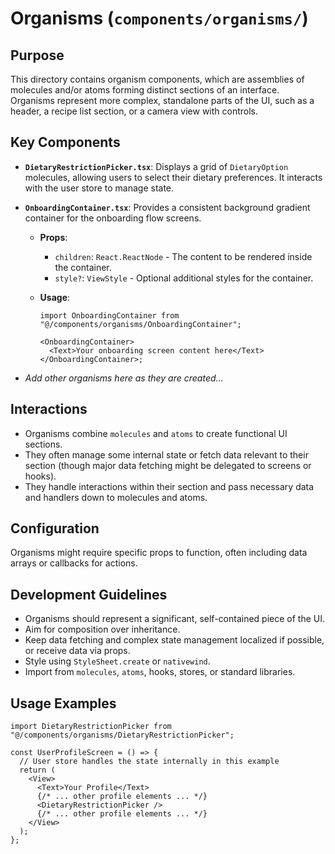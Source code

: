 # Organisms (`components/organisms/`)

## Purpose

This directory contains organism components, which are assemblies of molecules and/or atoms forming distinct sections of an interface.
Organisms represent more complex, standalone parts of the UI, such as a header, a recipe list section, or a camera view with controls.

## Key Components

- **`DietaryRestrictionPicker.tsx`**: Displays a grid of `DietaryOption` molecules, allowing users to select their dietary preferences. It interacts with the user store to manage state.
- **`OnboardingContainer.tsx`**: Provides a consistent background gradient container for the onboarding flow screens.

  - **Props**:
    - `children`: `React.ReactNode` - The content to be rendered inside the container.
    - `style?`: `ViewStyle` - Optional additional styles for the container.
  - **Usage**:

    ```tsx
    import OnboardingContainer from "@/components/organisms/OnboardingContainer";

    <OnboardingContainer>
      <Text>Your onboarding screen content here</Text>
    </OnboardingContainer>;
    ```

- _Add other organisms here as they are created..._

## Interactions

- Organisms combine `molecules` and `atoms` to create functional UI sections.
- They often manage some internal state or fetch data relevant to their section (though major data fetching might be delegated to screens or hooks).
- They handle interactions within their section and pass necessary data and handlers down to molecules and atoms.

## Configuration

Organisms might require specific props to function, often including data arrays or callbacks for actions.

## Development Guidelines

- Organisms should represent a significant, self-contained piece of the UI.
- Aim for composition over inheritance.
- Keep data fetching and complex state management localized if possible, or receive data via props.
- Style using `StyleSheet.create` or `nativewind`.
- Import from `molecules`, `atoms`, hooks, stores, or standard libraries.

## Usage Examples

```tsx
import DietaryRestrictionPicker from "@/components/organisms/DietaryRestrictionPicker";

const UserProfileScreen = () => {
  // User store handles the state internally in this example
  return (
    <View>
      <Text>Your Profile</Text>
      {/* ... other profile elements ... */}
      <DietaryRestrictionPicker />
      {/* ... other profile elements ... */}
    </View>
  );
};
```
